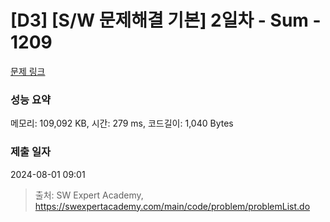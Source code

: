 # [D3] [S/W 문제해결 기본] 2일차 - Sum - 1209 

[문제 링크](https://swexpertacademy.com/main/code/problem/problemDetail.do?contestProbId=AV13_BWKACUCFAYh) 

### 성능 요약

메모리: 109,092 KB, 시간: 279 ms, 코드길이: 1,040 Bytes

### 제출 일자

2024-08-01 09:01



> 출처: SW Expert Academy, https://swexpertacademy.com/main/code/problem/problemList.do